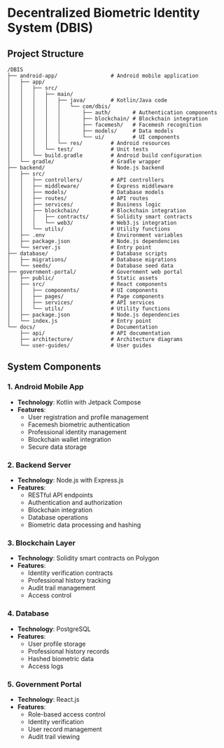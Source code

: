 # Decentralized Biometric Identity System (DBIS)

## Project Structure

```
/DBIS
├── android-app/                 # Android mobile application
│   ├── app/
│   │   ├── src/
│   │   │   ├── main/
│   │   │   │   ├── java/        # Kotlin/Java code
│   │   │   │   │   └── com/dbis/
│   │   │   │   │       ├── auth/       # Authentication components
│   │   │   │   │       ├── blockchain/ # Blockchain integration
│   │   │   │   │       ├── facemesh/   # Facemesh recognition
│   │   │   │   │       ├── models/     # Data models
│   │   │   │   │       └── ui/         # UI components
│   │   │   │   └── res/         # Android resources
│   │   │   └── test/            # Unit tests
│   │   └── build.gradle         # Android build configuration
│   └── gradle/                  # Gradle wrapper
├── backend/                     # Node.js backend
│   ├── src/
│   │   ├── controllers/         # API controllers
│   │   ├── middleware/          # Express middleware
│   │   ├── models/              # Database models
│   │   ├── routes/              # API routes
│   │   ├── services/            # Business logic
│   │   ├── blockchain/          # Blockchain integration
│   │   │   ├── contracts/       # Solidity smart contracts
│   │   │   └── web3/            # Web3.js integration
│   │   └── utils/               # Utility functions
│   ├── .env                     # Environment variables
│   ├── package.json             # Node.js dependencies
│   └── server.js                # Entry point
├── database/                    # Database scripts
│   ├── migrations/              # Database migrations
│   └── seeds/                   # Database seed data
├── government-portal/           # Government web portal
│   ├── public/                  # Static assets
│   ├── src/                     # React components
│   │   ├── components/          # UI components
│   │   ├── pages/               # Page components
│   │   ├── services/            # API services
│   │   └── utils/               # Utility functions
│   ├── package.json             # Node.js dependencies
│   └── index.js                 # Entry point
└── docs/                        # Documentation
    ├── api/                     # API documentation
    ├── architecture/            # Architecture diagrams
    └── user-guides/             # User guides
```

## System Components

### 1. Android Mobile App
- **Technology**: Kotlin with Jetpack Compose
- **Features**:
  - User registration and profile management
  - Facemesh biometric authentication
  - Professional identity management
  - Blockchain wallet integration
  - Secure data storage

### 2. Backend Server
- **Technology**: Node.js with Express.js
- **Features**:
  - RESTful API endpoints
  - Authentication and authorization
  - Blockchain integration
  - Database operations
  - Biometric data processing and hashing

### 3. Blockchain Layer
- **Technology**: Solidity smart contracts on Polygon
- **Features**:
  - Identity verification contracts
  - Professional history tracking
  - Audit trail management
  - Access control

### 4. Database
- **Technology**: PostgreSQL
- **Features**:
  - User profile storage
  - Professional history records
  - Hashed biometric data
  - Access logs

### 5. Government Portal
- **Technology**: React.js
- **Features**:
  - Role-based access control
  - Identity verification
  - User record management
  - Audit trail viewing
